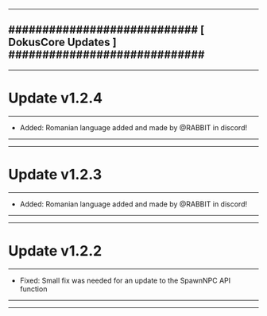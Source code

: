 --------------------------------------------------------------------------------
############################ [ DokusCore Updates ] #############################
--------------------------------------------------------------------------------
--------------------------------------------------------------------------------
# Update v1.2.4
--------------------------------------------------------------------------------
- Added: Romanian language added and made by @RABBIT in discord!
--------------------------------------------------------------------------------
--------------------------------------------------------------------------------
# Update v1.2.3
--------------------------------------------------------------------------------
- Added: Romanian language added and made by @RABBIT in discord!
--------------------------------------------------------------------------------
--------------------------------------------------------------------------------
# Update v1.2.2
--------------------------------------------------------------------------------
- Fixed: Small fix was needed for an update to the SpawnNPC API function
--------------------------------------------------------------------------------
--------------------------------------------------------------------------------
